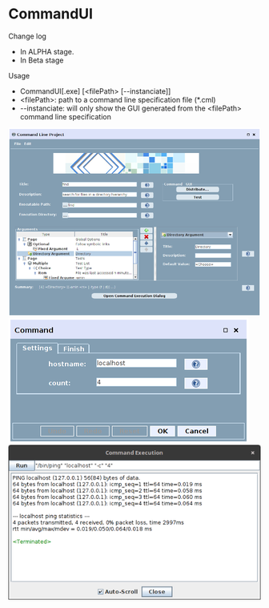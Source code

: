 CommandUI
=========

Change log
- In ALPHA stage.
- In Beta stage

Usage
- CommandUI[.exe] [&lt;filePath&gt; [--instanciate]]
- &lt;filePath&gt;: path to a command line specification file (*.cml)
- --instanciate: will only show the GUI generated from the &lt;filePath&gt; command line specification


![CommandLineEditor](/command-ui/misc/screenshots/CommandLineEditor2.png?raw=true)
![CommandLinePlayer](/command-ui/misc/screenshots/CommandLinePlayer.png?raw=true)
![CommandRunner](/command-ui/misc/screenshots/CommandRunner.png?raw=true)

